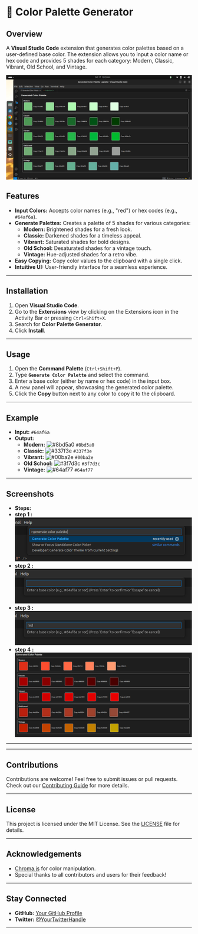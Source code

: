 # 🎨 Color Palette Generator

## Overview

A **Visual Studio Code** extension that generates color palettes based on a user-defined base color. The extension allows you to input a color name or hex code and provides 5 shades for each category: Modern, Classic, Vibrant, Old School, and Vintage.

![Color Palette Preview](assets/color-palette-generation.png)

<!-- ## [![Watch the Video](http://img.youtube.com/vi/YOUR_VIDEO_ID/0.jpg)](http://www.youtube.com/watch?v=YOUR_VIDEO_ID) -->

## Features

- **Input Colors:** Accepts color names (e.g., "red") or hex codes (e.g., `#64af6a`).
- **Generate Palettes:** Creates a palette of 5 shades for various categories:
  - **Modern:** Brightened shades for a fresh look.
  - **Classic:** Darkened shades for a timeless appeal.
  - **Vibrant:** Saturated shades for bold designs.
  - **Old School:** Desaturated shades for a vintage touch.
  - **Vintage:** Hue-adjusted shades for a retro vibe.
- **Easy Copying:** Copy color values to the clipboard with a single click.
- **Intuitive UI:** User-friendly interface for a seamless experience.

---

## Installation

1. Open **Visual Studio Code**.
2. Go to the **Extensions** view by clicking on the Extensions icon in the Activity Bar or pressing `Ctrl+Shift+X`.
3. Search for **Color Palette Generator**.
4. Click **Install**.

---

## Usage

1. Open the **Command Palette** (`Ctrl+Shift+P`).
2. Type **`Generate Color Palette`** and select the command.
3. Enter a base color (either by name or hex code) in the input box.
4. A new panel will appear, showcasing the generated color palette.
5. Click the **Copy** button next to any color to copy it to the clipboard.

---

## Example

- **Input:** `#64af6a`
- **Output:**
  - **Modern:** ![#8bd5a0](https://via.placeholder.com/15/8bd5a0/000000?text=+) `#8bd5a0`
  - **Classic:** ![#337f3e](https://via.placeholder.com/15/337f3e/000000?text=+) `#337f3e`
  - **Vibrant:** ![#00ba2e](https://via.placeholder.com/15/00ba2e/000000?text=+) `#00ba2e`
  - **Old School:** ![#3f7d3c](https://via.placeholder.com/15/3f7d3c/000000?text=+) `#3f7d3c`
  - **Vintage:** ![#64af77](https://via.placeholder.com/15/64af77/000000?text=+) `#64af77`

---

## Screenshots

<!-- ![Color Palette Generation](assets/color-palette-generation.png) -->

- **Steps:**
- **step 1 :** ![Color Palette Generation](assets/step1.png)
- **step 2 :** ![Color Palette Generation](assets/step2.png)
- **step 3 :** ![Color Palette Generation](assets/step3.png)
- **step 4 :** ![Color Palette Generation](assets/step4.png)

---

<!-- ## Video Tutorial -->

---

## Contributions

Contributions are welcome! Feel free to submit issues or pull requests. Check out our [Contributing Guide](CONTRIBUTING.md) for more details.

---

## License

This project is licensed under the MIT License. See the [LICENSE](LICENSE) file for details.

---

## Acknowledgements

- [Chroma.js](https://gka.github.io/chroma.js/) for color manipulation.
- Special thanks to all contributors and users for their feedback!

---

## Stay Connected

- **GitHub:** [Your GitHub Profile](https://github.com/shoto87)
- **Twitter:** [@YourTwitterHandle](https://x.com/shoto87665)

---
